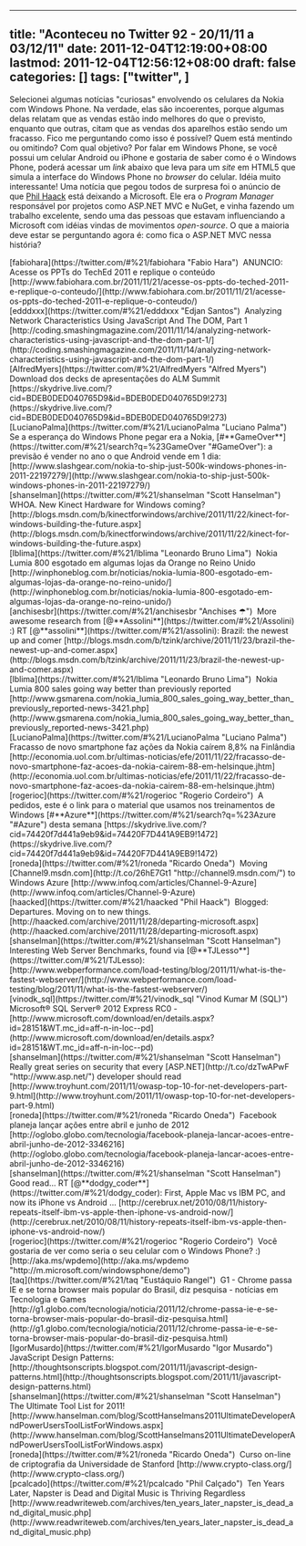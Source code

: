 
---
title: "Aconteceu no Twitter 92 - 20/11/11 a 03/12/11"
date: 2011-12-04T12:19:00+08:00
lastmod: 2011-12-04T12:56:12+08:00
draft: false
categories: []
tags: ["twitter", ]
---


Selecionei algumas notícias "curiosas" envolvendo os celulares da Nokia com Windows Phone. Na verdade, elas são incoerentes, porque algumas delas relatam que as vendas estão indo melhores do que o previsto, enquanto que outras, citam que as vendas dos aparelhos estão sendo um fracasso. Fico me perguntando como isso é possível? Quem está mentindo ou omitindo? Com qual objetivo? Por falar em Windows Phone, se você possui um celular Android ou iPhone e gostaria de saber como é o Windows Phone, poderá acessar um *link* abaixo que leva para um *site* em HTML5 que simula a interface do Windows Phone no *browser* do celular. Idéia muito interessante! Uma notícia que pegou todos de surpresa foi o anúncio de que [Phil Haack](http://haacked.com/) está deixando a Microsoft. Ele era o *Program Manager* responsável por projetos como ASP.NET MVC e NuGet, e vinha fazendo um trabalho excelente, sendo uma das pessoas que estavam influenciando a Microsoft com idéias vindas de movimentos *open-source*. O que a maioria deve estar se perguntando agora é: como fica o ASP.NET MVC nessa história?


<div class="tweet-row"><span class="tweet-user-name">[fabiohara](https://twitter.com/#%21/fabiohara "Fabio Hara")  </span>ANUNCIO: Acesse os PPTs do TechEd 2011 e replique o conteúdo [http://www.fabiohara.com.br/2011/11/21/acesse-os-ppts-do-teched-2011-e-replique-o-conteudo/](http://www.fabiohara.com.br/2011/11/21/acesse-os-ppts-do-teched-2011-e-replique-o-conteudo/)  


<div class="tweet-row"><span class="tweet-user-name">[edddxxx](https://twitter.com/#%21/edddxxx "Edjan Santos")  </span>Analyzing Network Characteristics Using JavaScript And The DOM, Part 1   
[http://coding.smashingmagazine.com/2011/11/14/analyzing-network-characteristics-using-javascript-and-the-dom-part-1/](http://coding.smashingmagazine.com/2011/11/14/analyzing-network-characteristics-using-javascript-and-the-dom-part-1/)  


<div class="tweet-row"><span class="tweet-user-name">[AlfredMyers](https://twitter.com/#%21/AlfredMyers "Alfred Myers")  </span>Download dos decks de apresentações do ALM Summit [https://skydrive.live.com/?cid=BDEB0DED040765D9&id=BDEB0DED040765D9!273](https://skydrive.live.com/?cid=BDEB0DED040765D9&id=BDEB0DED040765D9!273)  


<div class="tweet-row"><span class="tweet-user-name">[LucianoPalma](https://twitter.com/#%21/LucianoPalma "Luciano Palma")  </span>Se a esperança do Windows Phone pegar era a Nokia, [#**GameOver**](https://twitter.com/#%21/search?q=%23GameOver "#GameOver"): a previsão é vender no ano o que Android vende em 1 dia:   
[http://www.slashgear.com/nokia-to-ship-just-500k-windows-phones-in-2011-22197279/](http://www.slashgear.com/nokia-to-ship-just-500k-windows-phones-in-2011-22197279/)  


<div class="tweet-row"><span class="tweet-user-name">[shanselman](https://twitter.com/#%21/shanselman "Scott Hanselman")  </span>WHOA. New Kinect Hardware for Windows coming? [http://blogs.msdn.com/b/kinectforwindows/archive/2011/11/22/kinect-for-windows-building-the-future.aspx](http://blogs.msdn.com/b/kinectforwindows/archive/2011/11/22/kinect-for-windows-building-the-future.aspx)  


<div class="tweet-row"><span class="tweet-user-name">[lblima](https://twitter.com/#%21/lblima "Leonardo Bruno Lima")  </span>Nokia Lumia 800 esgotado em algumas lojas da Orange no Reino Unido   
[http://winphoneblog.com.br/noticias/nokia-lumia-800-esgotado-em-algumas-lojas-da-orange-no-reino-unido/](http://winphoneblog.com.br/noticias/nokia-lumia-800-esgotado-em-algumas-lojas-da-orange-no-reino-unido/)  


<div class="tweet-row"><span class="tweet-user-name">[anchisesbr](https://twitter.com/#%21/anchisesbr "Anchises ☂")  </span>More awesome research from [@**Assolini**](https://twitter.com/#%21/Assolini) :) RT [@**assolini**](https://twitter.com/#%21/assolini): Brazil: the newest up and comer [http://blogs.msdn.com/b/tzink/archive/2011/11/23/brazil-the-newest-up-and-comer.aspx](http://blogs.msdn.com/b/tzink/archive/2011/11/23/brazil-the-newest-up-and-comer.aspx)  


<div class="tweet-row"><span class="tweet-user-name">[lblima](https://twitter.com/#%21/lblima "Leonardo Bruno Lima") </span> Nokia Lumia 800 sales going way better than previously reported [http://www.gsmarena.com/nokia_lumia_800_sales_going_way_better_than_previously_reported-news-3421.php](http://www.gsmarena.com/nokia_lumia_800_sales_going_way_better_than_previously_reported-news-3421.php)  


<div class="tweet-row"><span class="tweet-user-name">[LucianoPalma](https://twitter.com/#%21/LucianoPalma "Luciano Palma")  </span>Fracasso de novo smartphone faz ações da Nokia caírem 8,8% na Finlândia [http://economia.uol.com.br/ultimas-noticias/efe/2011/11/22/fracasso-de-novo-smartphone-faz-acoes-da-nokia-cairem-88-em-helsinque.jhtm](http://economia.uol.com.br/ultimas-noticias/efe/2011/11/22/fracasso-de-novo-smartphone-faz-acoes-da-nokia-cairem-88-em-helsinque.jhtm)  


<div class="tweet-row"><span class="tweet-user-name">[rogerioc](https://twitter.com/#%21/rogerioc "Rogerio Cordeiro")  </span>A pedidos, este é o link para o material que usamos nos treinamentos de Windows [#**Azure**](https://twitter.com/#%21/search?q=%23Azure "#Azure") desta semana [https://skydrive.live.com/?cid=74420f7d441a9eb9&id=74420F7D441A9EB9!1472](https://skydrive.live.com/?cid=74420f7d441a9eb9&id=74420F7D441A9EB9!1472)  


<div class="tweet-row"><span class="tweet-user-name">[roneda](https://twitter.com/#%21/roneda "Ricardo Oneda")  </span>Moving [Channel9.msdn.com](http://t.co/26hE7Gt1 "http://channel9.msdn.com/") to Windows Azure [http://www.infoq.com/articles/Channel-9-Azure](http://www.infoq.com/articles/Channel-9-Azure)  


<div class="tweet-row"><span class="tweet-user-name">[haacked](https://twitter.com/#%21/haacked "Phil Haack")  </span>Blogged: Departures. Moving on to new things. [http://haacked.com/archive/2011/11/28/departing-microsoft.aspx](http://haacked.com/archive/2011/11/28/departing-microsoft.aspx)  


<div class="tweet-row"><span class="tweet-user-name">[shanselman](https://twitter.com/#%21/shanselman "Scott Hanselman")  </span>Interesting Web Server Benchmarks, found via [@**TJLesso**](https://twitter.com/#%21/TJLesso): [http://www.webperformance.com/load-testing/blog/2011/11/what-is-the-fastest-webserver/](http://www.webperformance.com/load-testing/blog/2011/11/what-is-the-fastest-webserver/)  


<div class="tweet-row"><span class="tweet-user-name">[vinodk_sql](https://twitter.com/#%21/vinodk_sql "Vinod Kumar M (SQL)")  </span>Microsoft® SQL Server® 2012 Express RC0 - [http://www.microsoft.com/download/en/details.aspx?id=28151&WT.mc_id=aff-n-in-loc--pd](http://www.microsoft.com/download/en/details.aspx?id=28151&WT.mc_id=aff-n-in-loc--pd)  


<div class="tweet-row"><span class="tweet-user-name">[shanselman](https://twitter.com/#%21/shanselman "Scott Hanselman")  </span>Really great series on security that every [ASP.NET](http://t.co/dzTwAPwF "http://www.asp.net/") developer should read [http://www.troyhunt.com/2011/11/owasp-top-10-for-net-developers-part-9.html](http://www.troyhunt.com/2011/11/owasp-top-10-for-net-developers-part-9.html)  


<div class="tweet-row"><span class="tweet-user-name">[roneda](https://twitter.com/#%21/roneda "Ricardo Oneda")  </span>Facebook planeja lançar ações entre abril e junho de 2012 [http://oglobo.globo.com/tecnologia/facebook-planeja-lancar-acoes-entre-abril-junho-de-2012-3346216](http://oglobo.globo.com/tecnologia/facebook-planeja-lancar-acoes-entre-abril-junho-de-2012-3346216)  


<div class="tweet-row"><span class="tweet-user-name">[shanselman](https://twitter.com/#%21/shanselman "Scott Hanselman")  </span>Good read... RT [@**dodgy_coder**](https://twitter.com/#%21/dodgy_coder): First, Apple Mac vs IBM PC, and now its iPhone vs Android ... [http://cerebrux.net/2010/08/11/history-repeats-itself-ibm-vs-apple-then-iphone-vs-android-now/](http://cerebrux.net/2010/08/11/history-repeats-itself-ibm-vs-apple-then-iphone-vs-android-now/)  


<div class="tweet-row"><span class="tweet-user-name">[rogerioc](https://twitter.com/#%21/rogerioc "Rogerio Cordeiro")  </span>Você gostaria de ver como seria o seu celular com o Windows Phone? :) [http://aka.ms/wpdemo](http://aka.ms/wpdemo "http://m.microsoft.com/windowsphone/demo")   


<div class="tweet-row"><span class="tweet-user-name">[taq](https://twitter.com/#%21/taq "Eustáquio Rangel")  </span>G1 - Chrome passa IE e se torna browser mais popular do Brasil, diz pesquisa - notícias em Tecnologia e Games   
[http://g1.globo.com/tecnologia/noticia/2011/12/chrome-passa-ie-e-se-torna-browser-mais-popular-do-brasil-diz-pesquisa.html](http://g1.globo.com/tecnologia/noticia/2011/12/chrome-passa-ie-e-se-torna-browser-mais-popular-do-brasil-diz-pesquisa.html)  


<div class="tweet-row"><span class="tweet-user-name">[IgorMusardo](https://twitter.com/#%21/IgorMusardo "Igor Musardo")  </span>JavaScript Design Patterns: [http://thoughtsonscripts.blogspot.com/2011/11/javascript-design-patterns.html](http://thoughtsonscripts.blogspot.com/2011/11/javascript-design-patterns.html)  


<div class="tweet-row"><span class="tweet-user-name">[shanselman](https://twitter.com/#%21/shanselman "Scott Hanselman")  </span>The Ultimate Tool List for 2011! [http://www.hanselman.com/blog/ScottHanselmans2011UltimateDeveloperAndPowerUsersToolListForWindows.aspx](http://www.hanselman.com/blog/ScottHanselmans2011UltimateDeveloperAndPowerUsersToolListForWindows.aspx)  


<div class="tweet-row"><span class="tweet-user-name">[roneda](https://twitter.com/#%21/roneda "Ricardo Oneda")  </span>Curso on-line de criptografia da Universidade de Stanford [http://www.crypto-class.org/](http://www.crypto-class.org/)  


<div class="tweet-row"><span class="tweet-user-name">[pcalcado](https://twitter.com/#%21/pcalcado "Phil Calçado")  </span>Ten Years Later, Napster is Dead and Digital Music is Thriving Regardless [http://www.readwriteweb.com/archives/ten_years_later_napster_is_dead_and_digital_music.php](http://www.readwriteweb.com/archives/ten_years_later_napster_is_dead_and_digital_music.php)  

</div>
</div>
</div>
</div>
</div>
</div>
</div>
</div>
</div>
</div>
</div>
</div>
</div>
</div>
</div>
</div>
</div>
</div>
</div>
</div>
</div>
</div>
</div>

